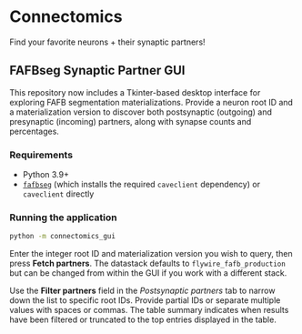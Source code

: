 # Connectomics
Find your favorite neurons + their synaptic partners!

## FAFBseg Synaptic Partner GUI

This repository now includes a Tkinter-based desktop interface for exploring FAFB
segmentation materializations. Provide a neuron root ID and a materialization
version to discover both postsynaptic (outgoing) and presynaptic (incoming)
partners, along with synapse counts and percentages.

### Requirements

- Python 3.9+
- [`fafbseg`](https://pypi.org/project/fafbseg/) (which installs the required
  `caveclient` dependency) or `caveclient` directly

### Running the application

```bash
python -m connectomics_gui
```

Enter the integer root ID and materialization version you wish to query, then
press **Fetch partners**. The datastack defaults to `flywire_fafb_production`
but can be changed from within the GUI if you work with a different stack.

Use the **Filter partners** field in the *Postsynaptic partners* tab to narrow
down the list to specific root IDs. Provide partial IDs or separate multiple
values with spaces or commas. The table summary indicates when results have
been filtered or truncated to the top entries displayed in the table.
